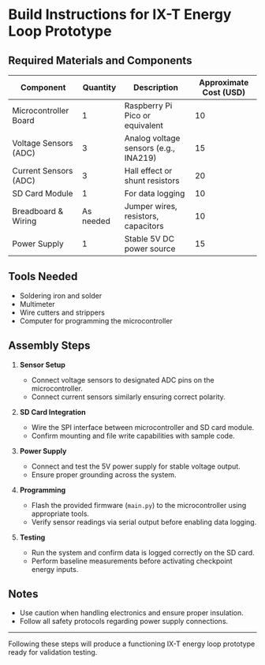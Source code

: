 # Build Instructions for IX-T Energy Loop Prototype

## Required Materials and Components

| Component              | Quantity | Description                             | Approximate Cost (USD) |
|------------------------|----------|-------------------------------------|-----------------------|
| Microcontroller Board  | 1        | Raspberry Pi Pico or equivalent       | 10                    |
| Voltage Sensors (ADC)  | 3        | Analog voltage sensors (e.g., INA219) | 15                    |
| Current Sensors (ADC)  | 3        | Hall effect or shunt resistors        | 20                    |
| SD Card Module         | 1        | For data logging                      | 10                    |
| Breadboard & Wiring    | As needed| Jumper wires, resistors, capacitors   | 10                    |
| Power Supply           | 1        | Stable 5V DC power source              | 15                    |

## Tools Needed

- Soldering iron and solder  
- Multimeter  
- Wire cutters and strippers  
- Computer for programming the microcontroller  

## Assembly Steps

1. **Sensor Setup**  
   - Connect voltage sensors to designated ADC pins on the microcontroller.  
   - Connect current sensors similarly ensuring correct polarity.

2. **SD Card Integration**  
   - Wire the SPI interface between microcontroller and SD card module.  
   - Confirm mounting and file write capabilities with sample code.

3. **Power Supply**  
   - Connect and test the 5V power supply for stable voltage output.  
   - Ensure proper grounding across the system.

4. **Programming**  
   - Flash the provided firmware (`main.py`) to the microcontroller using appropriate tools.  
   - Verify sensor readings via serial output before enabling data logging.

5. **Testing**  
   - Run the system and confirm data is logged correctly on the SD card.  
   - Perform baseline measurements before activating checkpoint energy inputs.

## Notes

- Use caution when handling electronics and ensure proper insulation.  
- Follow all safety protocols regarding power supply connections.

---

Following these steps will produce a functioning IX-T energy loop prototype ready for validation testing.
